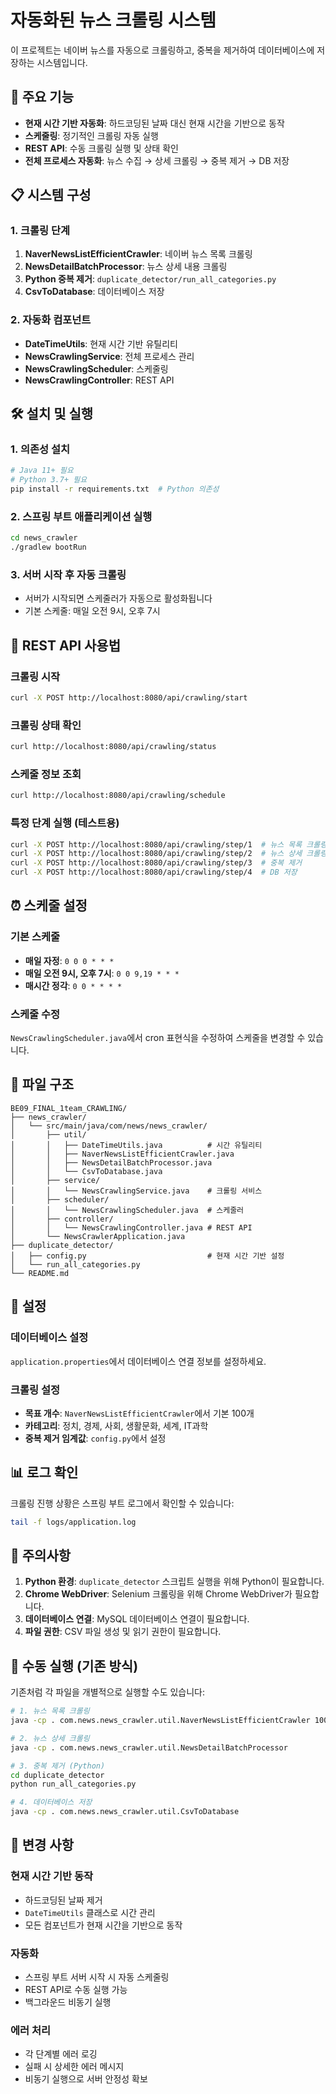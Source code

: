 # 자동화된 뉴스 크롤링 시스템

이 프로젝트는 네이버 뉴스를 자동으로 크롤링하고, 중복을 제거하여 데이터베이스에 저장하는 시스템입니다.

## 🚀 주요 기능

- **현재 시간 기반 자동화**: 하드코딩된 날짜 대신 현재 시간을 기반으로 동작
- **스케줄링**: 정기적인 크롤링 자동 실행
- **REST API**: 수동 크롤링 실행 및 상태 확인
- **전체 프로세스 자동화**: 뉴스 수집 → 상세 크롤링 → 중복 제거 → DB 저장

## 📋 시스템 구성

### 1. 크롤링 단계

1. **NaverNewsListEfficientCrawler**: 네이버 뉴스 목록 크롤링
2. **NewsDetailBatchProcessor**: 뉴스 상세 내용 크롤링
3. **Python 중복 제거**: `duplicate_detector/run_all_categories.py`
4. **CsvToDatabase**: 데이터베이스 저장

### 2. 자동화 컴포넌트

- **DateTimeUtils**: 현재 시간 기반 유틸리티
- **NewsCrawlingService**: 전체 프로세스 관리
- **NewsCrawlingScheduler**: 스케줄링
- **NewsCrawlingController**: REST API

## 🛠️ 설치 및 실행

### 1. 의존성 설치

```bash
# Java 11+ 필요
# Python 3.7+ 필요
pip install -r requirements.txt  # Python 의존성
```

### 2. 스프링 부트 애플리케이션 실행

```bash
cd news_crawler
./gradlew bootRun
```

### 3. 서버 시작 후 자동 크롤링

- 서버가 시작되면 스케줄러가 자동으로 활성화됩니다
- 기본 스케줄: 매일 오전 9시, 오후 7시

## 📡 REST API 사용법

### 크롤링 시작

```bash
curl -X POST http://localhost:8080/api/crawling/start
```

### 크롤링 상태 확인

```bash
curl http://localhost:8080/api/crawling/status
```

### 스케줄 정보 조회

```bash
curl http://localhost:8080/api/crawling/schedule
```

### 특정 단계 실행 (테스트용)

```bash
curl -X POST http://localhost:8080/api/crawling/step/1  # 뉴스 목록 크롤링
curl -X POST http://localhost:8080/api/crawling/step/2  # 뉴스 상세 크롤링
curl -X POST http://localhost:8080/api/crawling/step/3  # 중복 제거
curl -X POST http://localhost:8080/api/crawling/step/4  # DB 저장
```

## ⏰ 스케줄 설정

### 기본 스케줄

- **매일 자정**: `0 0 0 * * *`
- **매일 오전 9시, 오후 7시**: `0 0 9,19 * * *`
- **매시간 정각**: `0 0 * * * *`

### 스케줄 수정

`NewsCrawlingScheduler.java`에서 cron 표현식을 수정하여 스케줄을 변경할 수 있습니다.

## 📁 파일 구조

```
BE09_FINAL_1team_CRAWLING/
├── news_crawler/
│   └── src/main/java/com/news/news_crawler/
│       ├── util/
│       │   ├── DateTimeUtils.java          # 시간 유틸리티
│       │   ├── NaverNewsListEfficientCrawler.java
│       │   ├── NewsDetailBatchProcessor.java
│       │   └── CsvToDatabase.java
│       ├── service/
│       │   └── NewsCrawlingService.java    # 크롤링 서비스
│       ├── scheduler/
│       │   └── NewsCrawlingScheduler.java  # 스케줄러
│       ├── controller/
│       │   └── NewsCrawlingController.java # REST API
│       └── NewsCrawlerApplication.java
├── duplicate_detector/
│   ├── config.py                           # 현재 시간 기반 설정
│   └── run_all_categories.py
└── README.md
```

## 🔧 설정

### 데이터베이스 설정

`application.properties`에서 데이터베이스 연결 정보를 설정하세요.

### 크롤링 설정

- **목표 개수**: `NaverNewsListEfficientCrawler`에서 기본 100개
- **카테고리**: 정치, 경제, 사회, 생활문화, 세계, IT과학
- **중복 제거 임계값**: `config.py`에서 설정

## 📊 로그 확인

크롤링 진행 상황은 스프링 부트 로그에서 확인할 수 있습니다:

```bash
tail -f logs/application.log
```

## 🚨 주의사항

1. **Python 환경**: `duplicate_detector` 스크립트 실행을 위해 Python이 필요합니다.
2. **Chrome WebDriver**: Selenium 크롤링을 위해 Chrome WebDriver가 필요합니다.
3. **데이터베이스 연결**: MySQL 데이터베이스 연결이 필요합니다.
4. **파일 권한**: CSV 파일 생성 및 읽기 권한이 필요합니다.

## 🔄 수동 실행 (기존 방식)

기존처럼 각 파일을 개별적으로 실행할 수도 있습니다:

```bash
# 1. 뉴스 목록 크롤링
java -cp . com.news.news_crawler.util.NaverNewsListEfficientCrawler 100

# 2. 뉴스 상세 크롤링
java -cp . com.news.news_crawler.util.NewsDetailBatchProcessor

# 3. 중복 제거 (Python)
cd duplicate_detector
python run_all_categories.py

# 4. 데이터베이스 저장
java -cp . com.news.news_crawler.util.CsvToDatabase
```

## 📝 변경 사항

### 현재 시간 기반 동작

- 하드코딩된 날짜 제거
- `DateTimeUtils` 클래스로 시간 관리
- 모든 컴포넌트가 현재 시간을 기반으로 동작

### 자동화

- 스프링 부트 서버 시작 시 자동 스케줄링
- REST API로 수동 실행 가능
- 백그라운드 비동기 실행

### 에러 처리

- 각 단계별 에러 로깅
- 실패 시 상세한 에러 메시지
- 비동기 실행으로 서버 안정성 확보
